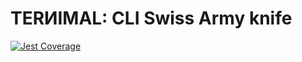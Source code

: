 # TERИIMAL: CLI Swiss Army knife

[![Jest Coverage](https://img.shields.io/badge/coverage-97.7%25-blue)](https://github.com/mflorence99/lintel/issues)
